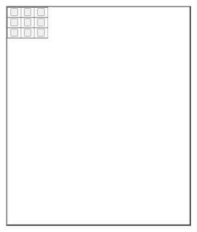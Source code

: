 <html>
<head>
<style>

input, button, select, option, textarea{
font-size: 100px;
}
</style>
<script type="text/javascript">
  function toggleLike(score,btId){
    play(btId);
    winnerYet();
  }
  function play(btId){
  var space = [];
  var i, count;
  count = 0;
  space[0] = document.getElementById("a1").value;
  space[1] = document.getElementById("a2").value;
  space[2] = document.getElementById("a3").value;
  space[3] = document.getElementById("b1").value;
  space[4] = document.getElementById("b2").value;
  space[5] = document.getElementById("b3").value;
  space[6] = document.getElementById("c1").value;
  space[7] = document.getElementById("c2").value;
  space[8] = document.getElementById("c3").value;
  
  for(i = 0; i < space.length; i++){
	if(space[i] == " ")
		count++;
	}
	
 if((count == 9) || (count == 7) || (count == 5) || (count == 3) || (count == 1)) 
	document.getElementById(btId).value = "X";
if((count == 8) || (count == 6) || (count == 4) || (count == 2))
	document.getElementById(btId).value = "O";
  }
  function winnerYet(){
  var one = document.getElementById("a1").value;
  var two = document.getElementById("a2").value;
  var three = document.getElementById("a3").value;
  var four = document.getElementById("b1").value;
  var five = document.getElementById("b2").value;
  var six = document.getElementById("b3").value;
  var seven = document.getElementById("c1").value;
  var eight = document.getElementById("c2").value;
  var nine = document.getElementById("c3").value;
  if(((one =='X') && (two == 'X') && (three == 'X')) || ((four == 'X') && (five == 'X') && (six == 'X')) || ((seven == 'X') && (eight == 'X') && (nine == 'X')) || ((one == 'X') && (five == 'X') && (nine == 'X')) || ((three == 'X') && (five == 'X') && (seven == 'X')) || ((one == 'X') && (four == 'X') && (seven == 'X')) || ((two == 'X') && (five == 'X') && (eight == 'X')) || ((three == 'X') && (six == 'X') && (nine == 'X')))
	window.alert("X is winner!");
  if(((one =='O') && (two == 'O') && (three == 'O')) || ((four == 'O') && (five == 'O') && (six == 'O')) || ((seven == 'O') && (eight == 'O') && (nine == 'O')) || ((one == 'O') && (five == 'O') && (nine == 'O')) || ((three == 'O') && (five == 'O') && (seven == 'O')) || ((one == 'O') && (four == 'O') && (seven == 'O')) || ((two == 'O') && (five == 'O') && (eight == 'O')) || ((three == 'O') && (six == 'O') && (nine == 'O')))
	window.alert("O is winner!")
  }
  function celebration(){
  
  }
  </script>
  </head>
<body>

<table border="3" width="600" height="600">
  <tr>
    <td><input onclick="toggleLike(this.value,this.id)" type="button" value=" " id="a1" style="width:100%; height:100%;"></td>
    <td><input onclick="toggleLike(this.value,this.id)" type="button" value=" " id="a2" style="width:100%; height:100%;"></td>
    <td><input onclick="toggleLike(this.value,this.id)" type="button" value=" " id="a3" style="width:100%; height:100%;"></td>
  </tr>
  <tr>
    <td><input onclick="toggleLike(this.value,this.id)" type="button" value=" " id="b1" style="width:100%; height:100%;"></td>
    <td><input onclick="toggleLike(this.value,this.id)" type="button" value=" " id="b2" style="width:100%; height:100%;"></td>
    <td><input onclick="toggleLike(this.value,this.id)" type="button" value=" " id="b3" style="width:100%; height:100%;"></td>
  </tr>
  <tr>
    <td><input onclick="toggleLike(this.value,this.id)" type="button" value=" " id="c1" style="width:100%; height:100%;"></td>
    <td><input onclick="toggleLike(this.value,this.id)" type="button" value=" " id="c2" style="width:100%; height:100%;"></td>
    <td><input onclick="toggleLike(this.value,this.id)" type="button" value=" " id="c3" style="width:100%; height:100%;"></td>
  </tr>
</table>


</body>

</html>

